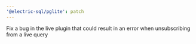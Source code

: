 ```yaml
---
'@electric-sql/pglite': patch
---
```


Fix a bug in the live plugin that could result in an error when unsubscribing from a live query
